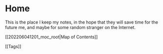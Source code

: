 # Home

This is the place I keep my notes, in the hope that they will save time for the future me, and maybe for some random stranger on the Internet.

[[202206041201_moc_root|Map of Contents]]

[[Tags]]